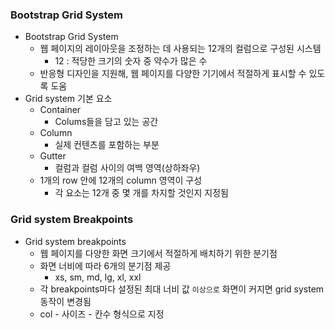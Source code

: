 ### Bootstrap Grid System
- Bootstrap Grid System
  - 웹 페이지의 레이아웃을 조정하는 데 사용되는 12개의 컬럼으로 구성된 시스템
    - 12 : 적당한 크기의 숫자 중 약수가 많은 수
  - 반응형 디자인을 지원해, 웹 페이지를 다양한 기기에서 적절하게 표시할 수 있도록 도움
- Grid system 기본 요소
  - Container
    - Colums들을 담고 있는 공간
  - Column
    - 실제 컨텐츠를 포함하는 부분
  - Gutter
    - 컬럼과 컬럼 사이의 여백 영역(상하좌우)
  - 1개의 row 안에 12개의 column 영역이 구성
    - 각 요소는 12개 중 몇 개를 차지할 것인지 지정됨

### Grid system Breakpoints
- Grid system breakpoints
  - 웹 페이지를 다양한 화면 크기에서 적절하게 배치하기 위한 분기점
  - 화면 너비에 따라 6개의 분기점 제공
    - xs, sm, md, lg, xl, xxl
  - 각 breakpoints마다 설정된 최대 너비 값 `이상으로` 화면이 커지면 grid system 동작이 변경됨
  - col - 사이즈 - 칸수 형식으로 지정